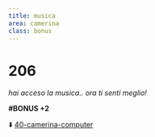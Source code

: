 ```yaml
---
title: musica
area: camerina
class: bonus
---
```

# 206
_hai acceso la musica.. ora ti senti meglio!_

**#BONUS +2**

⬇️ [40-camerina-computer](40-camerina-computer.md)

